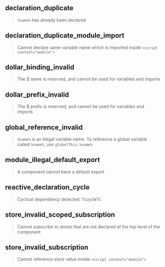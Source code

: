 ## declaration_duplicate

> `%name%` has already been declared

## declaration_duplicate_module_import

> Cannot declare same variable name which is imported inside `<script context="module">`

## dollar_binding_invalid

> The $ name is reserved, and cannot be used for variables and imports

## dollar_prefix_invalid

> The $ prefix is reserved, and cannot be used for variables and imports

## global_reference_invalid

> `%name%` is an illegal variable name. To reference a global variable called `%name%`, use `globalThis.%name%`

## module_illegal_default_export

> A component cannot have a default export

## reactive_declaration_cycle

> Cyclical dependency detected: %cycle%

## store_invalid_scoped_subscription

> Cannot subscribe to stores that are not declared at the top level of the component

## store_invalid_subscription

> Cannot reference store value inside `<script context="module">`
